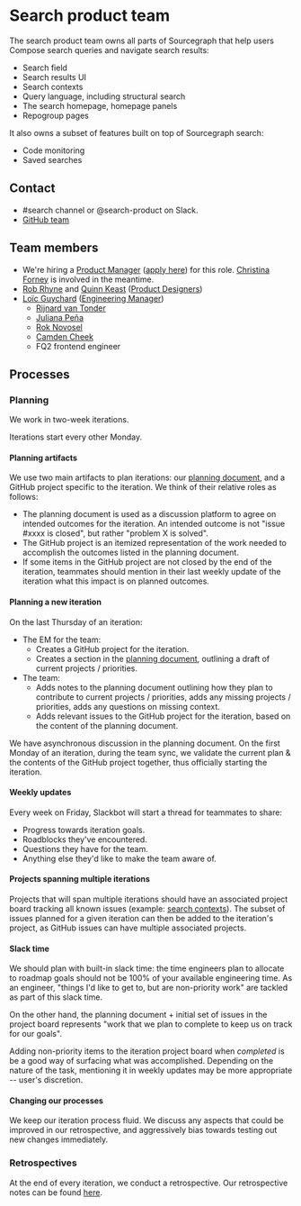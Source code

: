 # Search product team

The search product team owns all parts of Sourcegraph that help users Compose search queries and navigate search results:

  - Search field
  - Search results UI
  - Search contexts
  - Query language, including structural search
  - The search homepage, homepage panels
  - Repogroup pages

It also owns a subset of features built on top of Sourcegraph search:

- Code monitoring
- Saved searches

## Contact

- #search channel or @search-product on Slack.
- [GitHub team](https://github.com/orgs/sourcegraph/teams/search-product)

## Team members

- We're hiring a [Product Manager](../../product/roles/index.md#product-manager) ([apply here](https://boards.greenhouse.io/sourcegraph91/jobs/4003912004)) for this role. [Christina Forney](../../../company/team/index.md#christina-forney-she-her) is involved in the meantime.
- [Rob Rhyne](../../../company/team/index.md#rob-rhyne) and [Quinn Keast](../../../company/team/index.md#quinn-keast-he-him) ([Product Designers](../../product/roles/index.md#product-designer))
- [Loïc Guychard](../../../company/team/index.md#loïc-guychard) ([Engineering Manager](../roles.md#engineering-manager))
    - [Rijnard van Tonder](../../../company/team/index.md#rijnard-van-tonder)
    - [Juliana Peña](../../../company/team/index.md#juliana-peña-she-her)
    - [Rok Novosel](../../../company/team/index.md#rok-novosel-he-him)
    - [Camden Cheek](../../../company/team/index.md#camden-cheek-hehim)
    - FQ2 frontend engineer

## Processes

### Planning

We work in two-week iterations.

Iterations start every other Monday.

#### Planning artifacts

We use two main artifacts to plan iterations: our [planning document](https://docs.google.com/document/d/1swnkQwd724IB_HP3_Mw3KkFnfl45t-PmWcNo_1gtkQM/edit#), and a GitHub project specific to the iteration. We think of their relative roles as follows:

- The planning document is used as a discussion platform to agree on intended outcomes for the iteration. An intended outcome is not "issue #xxxx is closed", but rather "problem X is solved".
- The GitHub project is an itemized representation of the work needed to accomplish the outcomes listed in the planning document.
- If some items in the GitHub project are not closed by the end of the iteration, teammates should mention in their last weekly update of the iteration what this impact is on planned outcomes.

#### Planning a new iteration

On the last Thursday of an iteration:

- The EM for the team:
    - Creates a GitHub project for the iteration.
    - Creates a section in the [planning document](https://docs.google.com/document/d/1swnkQwd724IB_HP3_Mw3KkFnfl45t-PmWcNo_1gtkQM/edit#), outlining a draft of current projects / priorities.
- The team:
    - Adds notes to the planning document outlining how they plan to contribute to current projects / priorities, adds any missing projects / priorities, adds any questions on missing context.
    - Adds relevant issues to the GitHub project for the iteration, based on the content of the planning document.

We have asynchronous discussion in the planning document. On the first Monday of an iteration, during the team sync, we validate the current plan & the contents of the GitHub project together, thus officially starting the iteration.

#### Weekly updates

Every week on Friday, Slackbot will start a thread for teammates to share:

- Progress towards iteration goals.
- Roadblocks they've encountered.
- Questions they have for the team.
- Anything else they'd like to make the team aware of.

#### Projects spanning multiple iterations

Projects that will span multiple iterations should have an associated project board tracking all known issues (example: [search contexts](https://github.com/orgs/sourcegraph/projects/113)). The subset of issues planned for a given iteration can then be added to the iteration's project, as GitHub issues can have multiple associated projects.

#### Slack time

We should plan with built-in slack time: the time engineers plan to allocate to roadmap goals should not be 100% of your available engineering time. As an engineer, "things I'd like to get to, but are non-priority work" are tackled as part of this slack time.

On the other hand, the planning document + initial set of issues in the project board represents "work that we plan to complete to keep us on track for our goals".

Adding non-priority items to the iteration project board when _completed_ is be a good way of surfacing what was accomplished. Depending on the nature of the task, mentioning it in weekly updates may be more appropriate -- user's discretion.

#### Changing our processes

We keep our iteration process fluid. We discuss any aspects that could be improved in our retrospective, and aggressively bias towards testing out new changes immediately.

### Retrospectives

At the end of every iteration, we conduct a retrospective. Our retrospective notes can be found [here](https://docs.google.com/document/d/15F7OXwFTpLIvjPrJtNd0wRY49MtCUO-kMacpcIMlAWU/edit).

